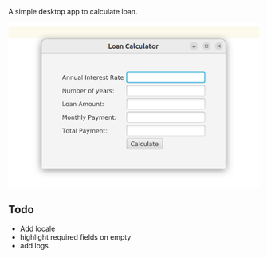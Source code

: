 A simple desktop app to calculate loan.

![app](./images/app.png)

## Todo

* Add locale
* highlight required fields on empty
* add logs